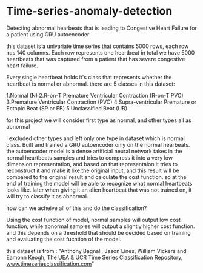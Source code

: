 # Time-series-anomaly-detection
Detecting abnormal hearbeats that is leading to Congestive Heart Failure for a patient using GRU autoencoder

this dataset is a univariate time series that contains 5000 rows, each row has 140 columns. Each row represents one heartbeat
in total we have 5000 heartbeats that was captured from a patient that has severe congestive heart failure.

Every single heartbeat holds it's class that represents whether the heartbeat is normal or abnormal.
there are 5 classes in this dataset:

1.Normal (N)
2.R-on-T Premature Ventricular Contraction (R-on-T PVC)
3.Premature Ventricular Contraction (PVC)
4.Supra-ventricular Premature or Ectopic Beat (SP or EB)
5.Unclassified Beat (UB).

for this project we will consider first type as normal, and other types all as abnormal


i excluded other types and left only one type in dataset which is normal class.
Built and trained a GRU autoencoder only on the normal hearbeats.
the autoencoder model is a dense artificial neural network takes in the normal heartbeats samples and tries to compress it into a very low dimension representation,
and based on that representaion it tries to reconstruct it and make it like the original input, 
and this result will be compared to the original result and calculate the cost function. 
so at the end of training the model will be able to recognize what normal heartbeats looks like. later when giving it an alien heartbeat that was not trained on,
it will try to classify it as abnormal.

how can we acheive all of this and do the classification?

Using the cost function of model, normal samples will output low cost function, while abnormal samples will output a slightly higher cost function. and this depends on 
a threshold 
that should be decided based on training and evaluating the cost fucntion of the model.




this dataset is from :  "Anthony Bagnall, Jason Lines, William Vickers and Eamonn Keogh, The UEA & UCR Time Series Classification Repository, www.timeseriesclassification.com"

